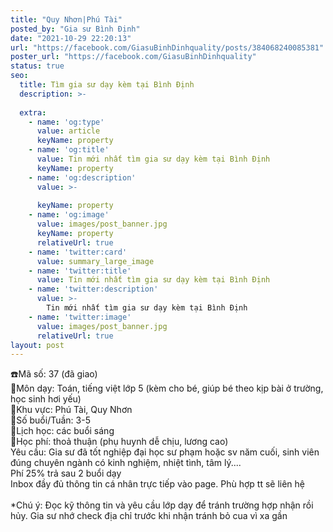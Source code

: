 ```yaml
---
title: "Quy Nhơn|Phú Tài"
posted_by: "Gia sư Bình Định"
date: "2021-10-29 22:20:13"
url: "https://facebook.com/GiasuBinhDinhquality/posts/384068240085381"
poster_url: "https://facebook.com/GiasuBinhDinhquality"
status: true
seo:
  title: Tìm gia sư dạy kèm tại Bình Định
  description: >-
    
  extra:
    - name: 'og:type'
      value: article
      keyName: property
    - name: 'og:title'
      value: Tin mới nhất tìm gia sư dạy kèm tại Bình Định
      keyName: property
    - name: 'og:description'
      value: >-
        
      keyName: property
    - name: 'og:image'
      value: images/post_banner.jpg
      keyName: property
      relativeUrl: true
    - name: 'twitter:card'
      value: summary_large_image
    - name: 'twitter:title'
      value: Tin mới nhất tìm gia sư dạy kèm tại Bình Định
    - name: 'twitter:description'
      value: >-
        Tin mới nhất tìm gia sư dạy kèm tại Bình Định
    - name: 'twitter:image'
      value: images/post_banner.jpg
      relativeUrl: true
layout: post
---
```

☎️Mã số: 37 (đã giao)<br>🔹Môn dạy: Toán, tiếng việt lớp 5 (kèm cho bé, giúp bé theo kịp bài ở trường, học sinh hơi yếu)<br>🔹Khu vực: Phú Tài, Quy Nhơn<br>🔹Số buổi/Tuần: 3-5<br>🔹Lịch học: các buổi sáng<br>🔹Học phí: thoả thuận (phụ huynh dễ chịu, lương cao)<br>Yêu cầu: Gia sư đã tốt nghiệp đại học sư phạm hoặc sv năm cuối, sinh viên đúng chuyên ngành có kinh nghiệm, nhiệt tình, tâm lý....<br>Phí 25% trả sau 2 buổi dạy<br>Inbox đầy đủ thông tin cá nhân trực tiếp vào page. Phù hợp tt sẽ liên hệ<br><br>*Chú ý: Đọc kỹ thông tin và yêu cầu lớp dạy để tránh trường hợp nhận rồi hủy. Gia sư nhớ check địa chỉ trước khi nhận tránh bỏ cua vì xa gần
